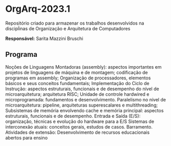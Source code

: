 # OrgArq-2023.1

Repositório criado para armazenar os trabalhos desenvolvidos na discipĺinas de Organização e Arquitetura de Computadores

**Responsável:** Sarita Mazzini Bruschi

## Programa
Noções de Linguagens Montadoras (assembly): aspectos importantes em projetos de linguagens de máquina e de montagem; codificação de programas em assembly; Organização de processadores, elementos básicos e seus conceitos fundamentais; Implementação do Ciclo de Instrução: aspectos estruturais, funcionais e de desempenho do nível de microarquitetura; arquitetura RISC; Unidade de controle hardwired e microprogramada: fundamentos e desenvolvimento. Paralelismo no nível de microarquitetura: pipeline, arquiteturas superescalares e multithreading; Subsistemas de memória envolvendo cache e memória principal: aspectos estruturais, funcionais e de desempenho. Entrada e Saída (E/S): organização, técnicas e evolução do hardware para a E/S Sistemas de interconexão atuais: conceitos gerais, estudos de casos. Barramento. Atividades de extensão: Desenvolvimento de recursos educacionais abertos para ensino
